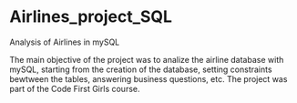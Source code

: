 # Airlines_project_SQL
Analysis of Airlines in mySQL

The main objective of the project was to analize the airline database with mySQL, starting from the creation of the database, setting constraints bewtween the tables, answering business questions, etc. The project was part of the Code First Girls course.
